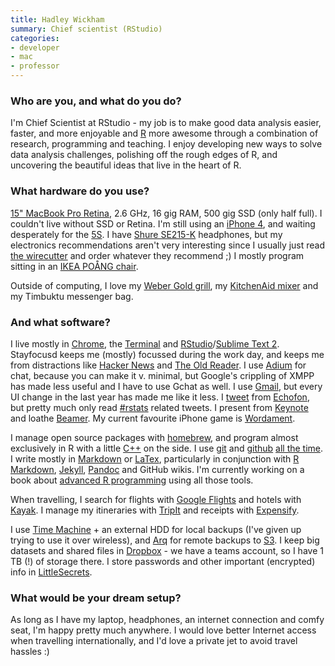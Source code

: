 ```yaml
---
title: Hadley Wickham
summary: Chief scientist (RStudio)
categories:
- developer
- mac
- professor
---
```


### Who are you, and what do you do?

I'm Chief Scientist at RStudio - my job is to make good data analysis easier, faster, and more enjoyable and [R][] more awesome through a combination of research, programming and teaching. I enjoy developing new ways to solve data analysis challenges, polishing off the rough edges of R, and uncovering the beautiful ideas that live in the heart of R.

### What hardware do you use?

[15" MacBook Pro Retina][macbook-pro], 2.6 GHz, 16 gig RAM, 500 gig SSD (only half full). I couldn't live without SSD or Retina. I'm still using an [iPhone 4][iphone-4], and waiting desperately for the [5S][iphone-5s]. I have [Shure SE215-K][se215] headphones, but my electronics recommendations aren't very interesting since I usually just read [the wirecutter](http://thewirecutter.com/ "A technology weblog.") and order whatever they recommend ;) I mostly program sitting in an [IKEA POÅNG chair][poang].

Outside of computing, I love my [Weber Gold grill][one-touch-gold-kettle], my [KitchenAid mixer][ultra-power-stand] and my Timbuktu messenger bag.

### And what software?

I live mostly in [Chrome][], the [Terminal][] and [RStudio][]/[Sublime Text 2][sublime-text]. Stayfocusd keeps me (mostly) focussed during the work day, and keeps me from distractions like [Hacker News](http://hckrnews.com/ "An alternative HN interface.") and [The Old Reader][the-old-reader]. I use [Adium](https://adium.im/) for chat, because you can make it v. minimal, but Google's crippling of XMPP has made less useful and I have to use Gchat as well. I use [Gmail][], but every UI change in the last year has made me like it less. I [tweet](https://twitter.com/hadleywickham/ "Hadley's Twitter account.") from [Echofon][], but pretty much only read [#rstats](https://twitter.com/search?q=%23rstats "A Twitter search for the rstats hashtag.") related tweets. I present from [Keynote][] and loathe [Beamer][]. My current favourite iPhone game is [Wordament][wordament-ios].

I manage open source packages with [homebrew][], and program almost exclusively in R with a little [C++][c-plusplus] on the side. I use [git][] and [github](http://github.com/hadley/ "Hadley's GitHub account.") [all the time](http://osrc.dfm.io/hadley "Hadley's open source report card.").  I write mostly in [Markdown][] or [LaTex][], particularly in conjunction with [R Markdown][r-markdown], [Jekyll][], [Pandoc][] and GitHub wikis. I'm currently working on a book about [advanced R programming](http://adv-r.had.co.nz/ "Hadley's R book.") using all those tools.

When travelling, I search for flights with [Google Flights][google-flights] and hotels with [Kayak][]. I manage my itineraries with [TripIt][] and receipts with [Expensify][]. 

I use [Time Machine][time-machine] + an external HDD for local backups (I've given up trying to use it over wireless), and [Arq][] for remote backups to [S3][]. I keep big datasets and shared files in [Dropbox][] - we have a teams account, so I have 1 TB (!) of storage there. I store passwords and other important (encrypted) info in [LittleSecrets][].

### What would be your dream setup?

As long as I have my laptop, headphones, an internet connection and comfy seat, I'm happy pretty much anywhere. I would love better Internet access when travelling internationally, and I'd love a private jet to avoid travel hassles :)

[arq]: https://www.arqbackup.com/ "S3-based backup for the Mac."
[beamer]: https://bitbucket.org/rivanvx/beamer/wiki/Home "A LaTeX class for creating presentations."
[c-plusplus]: https://en.wikipedia.org/wiki/C%2B%2B "A compiled programming language."
[chrome]: https://www.google.com/intl/en/chrome/browser/ "A WebKit-based browser, where each tab runs in its own thread."
[dropbox]: https://www.dropbox.com/ "Online syncing and storage."
[echofon]: http://www.echofon.com/twitter/mac/ "A Twitter client for the Mac."
[expensify]: https://www.expensify.com/ "An expense report service."
[git]: https://git-scm.com/ "A version control system."
[gmail]: https://mail.google.com/mail/ "Web-based email."
[google-flights]: https://www.google.com/flights/ "A service for looking up flights."
[homebrew]: http://brew.sh "Command-line package manager for Mac OS X."
[iphone-4]: https://en.wikipedia.org/wiki/IPhone_4 "A smartphone."
[iphone-5s]: https://en.wikipedia.org/wiki/IPhone_5S "A smartphone."
[jekyll]: https://jekyllrb.com/ "A static site generator."
[kayak]: https://www.kayak.com/ "A service for finding cheaper flights and accommodation."
[keynote]: https://www.apple.com/keynote/ "Presentation software for the Mac."
[latex]: https://www.latex-project.org/ "Typesetting software."
[littlesecrets]: http://www.mani.de/en/littlesecrets/index.html "Mac software for storing encrypted notes."
[macbook-pro]: https://www.apple.com/macbook-pro/ "A laptop."
[markdown]: https://daringfireball.net/projects/markdown/ "An email-like format for marking up text."
[one-touch-gold-kettle]: https://www.amazon.com/Weber-1351001-One-Touch-Kettle-22-5-Inch/dp/B0098HR0WM "A grill."
[pandoc]: https://pandoc.org/ "A Markdown document converter."
[poang]: https://www.ikea.com/gb/en/catalog/categories/departments/living_room/10687/ "An armchair."
[r-markdown]: https://support.rstudio.com/hc/en-us/articles/205368677-R-Markdown-Dynamic-Documents-for-R "A version of Markdown that supports R embedding."
[r]: http://www.r-project.org/ "Software for statistical computing and graphics."
[rstudio]: https://www.rstudio.com/ "An IDE for the R language."
[s3]: https://aws.amazon.com/s3/ "Cloud-based Internet storage magic."
[se215]: https://www.shure.com/americas/products/earphones-headphones/se-earphones/se215-sound-isolating-earphones "In-ear sound isolating headphones."
[sublime-text]: http://www.sublimetext.com/ "A coder's text editor."
[terminal]: https://en.wikipedia.org/wiki/Terminal_(OS_X) "A console application included with Mac OS X."
[the-old-reader]: https://theoldreader.com/ "A social feed reader."
[time-machine]: https://en.wikipedia.org/wiki/Time_Machine_(Mac_OS) "Backup software for the masses, included with Mac OS X 10.5."
[tripit]: https://www.tripit.com/ "A travel planning web service."
[ultra-power-stand]: https://www.amazon.com/KitchenAid-2-Quart-Ultra-Power-Empire/dp/B000UVRC64 "A kitchen mixer."
[wordament-ios]: https://itunes.apple.com/us/app/wordament/id580935508 "A word challenge game."
